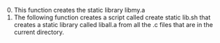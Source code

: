 0. This function creates the  static library libmy.a
1. The following function creates  a script called create static lib.sh that creates a static library called liball.a from all the .c files that are in the current directory.
